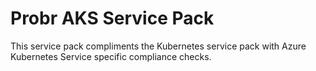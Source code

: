# Probr AKS Service Pack

This service pack compliments the Kubernetes service pack with Azure Kubernetes Service specific compliance checks.
